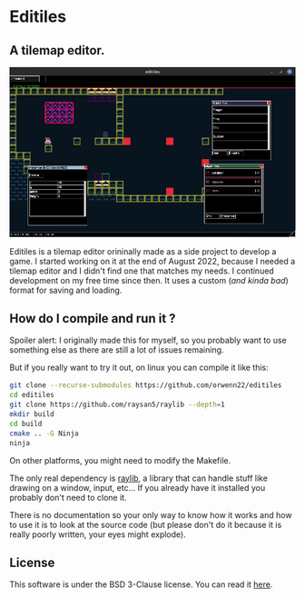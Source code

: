 # Editiles
## A tilemap editor.

![](screenshots/screenshot_27_12_22.png)

Editiles is a tilemap editor orininally made as a side project to develop a game. I started working on it at the end of August 2022, because I needed a tilemap editor and I didn't find one that matches my needs. I continued development on my free time since then. It uses a custom (_and kinda bad_) format for saving and loading.

## How do I compile and run it ?

Spoiler alert: I originally made this for myself, so you probably want to use something else as there are still a lot of issues remaining.

But if you really want to try it out, on linux you can compile it like this:
```sh
git clone --recurse-submodules https://github.com/orwenn22/editiles
cd editiles
git clone https://github.com/raysan5/raylib --depth=1
mkdir build
cd build
cmake .. -G Ninja
ninja
```
On other platforms, you might need to modify the Makefile.

The only real dependency is [raylib](https://github.com/raysan5/raylib), a library that can handle stuff like drawing on a window, input, etc... If you already have it installed you probably don't need to clone it.

There is no documentation so your only way to know how it works and how to use it is to look at the source code (but please don't do it because it is really poorly written, your eyes might explode).

## License

This software is under the BSD 3-Clause license. You can read it [here](https://github.com/orwenn22/editiles/blob/master/LICENSE).